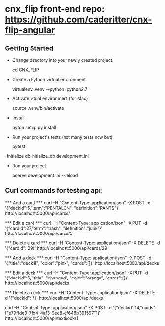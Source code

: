 cnx_flip
front-end repo: https://github.com/caderitter/cnx-flip-angular
========

Getting Started
---------------

- Change directory into your newly created project.

    cd CNX_FLIP

- Create a Python virtual environment.

    virtualenv .venv --python=python2.7

- Activate vitual environment (for Mac)
    
    source .venv/bin/activate

- Install

    pyton setup.py install

- Run your project's tests (not many tests now but).

    pytest

-Initialize db
    initialize_db development.ini

- Run your project.

    pserve development.ini --reload



Curl commands for testing api:
------------------------------
*** Add a card ***
curl -H "Content-Type: application/json" -X POST -d '{"deckid":5,"term":"PENTALON", "definition":"PANTS"}' http://localhost:5000/api/cards/

*** Edit a card ***
curl -H "Content-Type: application/json" -X PUT -d '{"cardid":27,"term":"trash", "definition":"junk"}' http://localhost:5000/api/cards/5

*** Delete a card ***
curl -H "Content-Type: application/json" -X DELETE -d '{"cardid": 29}' http://localhost:5000/api/cards/29

*** Add a deck ***
curl -H "Content-Type: application/json" -X POST -d '{"title":"deckIII", "color":"pink", "cards":[]}' http://localhost:5000/api/decks

*** Edit a deck ***
curl -H "Content-Type: application/json" -X PUT -d '{"deckid":5, "title": "changed", "color":"orange", "cards":[]}' http://localhost:5000/api/decks

*** Delete a deck ***
curl -H "Content-Type: application/json" -X DELETE -d '{"deckid": 7}' http://localhost:5000/api/decks

curl -H "Content-Type: application/json" -X POST -d '{"deckid":14,"uuids":["e79ffde3-7fb4-4af3-9ec8-df648b391597"]}' http://localhost:5000/api/textbook/1
